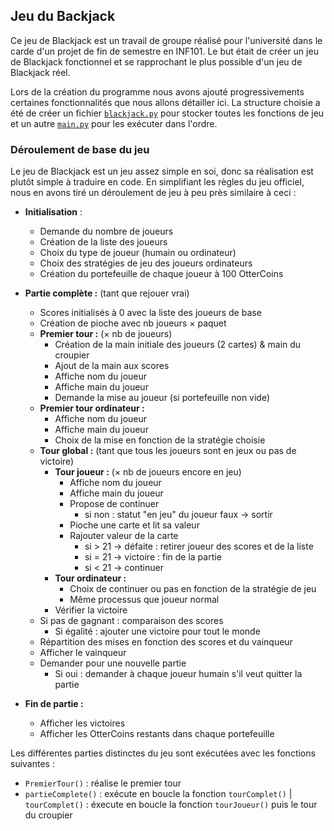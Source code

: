 ## Jeu du Backjack

Ce jeu de Blackjack est un travail de groupe réalisé pour l'université dans le carde d'un projet de fin de semestre en INF101. Le but était de créer un jeu de Blackjack fonctionnel et se rapprochant le plus possible d'un jeu de Blackjack réel. 

Lors de la création du programme nous avons ajouté progressivements certaines fonctionnalités que nous allons détailler ici. La structure choisie a été de créer un fichier [`blackjack.py`](https://github.com/virgilecheminot/blackjack/blob/master/blackjack.py) pour stocker toutes les fonctions de jeu et un autre [`main.py`](https://github.com/virgilecheminot/blackjack/blob/master/main.py) pour les exécuter dans l'ordre.

### Déroulement de base du jeu

Le jeu de Blackjack est un jeu assez simple en soi, donc sa réalisation est plutôt simple à traduire en code. En simplifiant les règles du jeu officiel, nous en avons tiré un déroulement de jeu à peu près similaire à ceci :

- **Initialisation** :
  - Demande du nombre de joueurs
  - Création de la liste des joueurs
  - Choix du type de joueur (humain ou ordinateur)
  - Choix des stratégies de jeu des joueurs ordinateurs
  - Création du portefeuille de chaque joueur à 100 OtterCoins

- **Partie complète :** (tant que rejouer vrai)
  - Scores initialisés à 0 avec la liste des joueurs de base
  - Création de pioche avec nb joueurs × paquet
  - **Premier tour :** (× nb de joueurs)
    - Création de la main initiale des joueurs (2 cartes) & main du croupier
    - Ajout de la main aux scores
    - Affiche nom du joueur
    - Affiche main du joueur
    - Demande la mise au joueur (si portefeuille non vide)
  - **Premier tour ordinateur :**
    - Affiche nom du joueur
    - Affiche main du joueur
    - Choix de la mise en fonction de la stratégie choisie
  - **Tour global :** (tant que tous les joueurs sont en jeux ou pas de victoire)
    - **Tour joueur :** (× nb de joueurs encore en jeu)
      - Affiche nom du joueur
      - Affiche main du joueur
      - Propose de continuer
        - si non : statut "en jeu" du joueur faux → sortir
      - Pioche une carte et lit sa valeur
      - Rajouter valeur de la carte
        - si > 21 → défaite : retirer joueur des scores et de la liste
        - si = 21 → victoire : fin de la partie
        - si < 21 → continuer
    - **Tour ordinateur :**
      - Choix de continuer ou pas en fonction de la stratégie de jeu
      - Même processus que joueur normal
    - Vérifier la victoire
  - Si pas de gagnant : comparaison des scores
    - Si égalité : ajouter une victoire pour tout le monde
  - Répartition des mises en fonction des scores et du vainqueur
  - Afficher le vainqueur
  - Demander pour une nouvelle partie
    - Si oui : demander à chaque joueur humain s'il veut quitter la partie

- **Fin de partie :**
  - Afficher les victoires
  - Afficher les OtterCoins restants dans chaque portefeuille


Les différentes parties distinctes du jeu sont exécutées avec les fonctions suivantes :

- `PremierTour()` : réalise le premier tour
- `partieComplete()` : exécute en boucle la fonction `tourComplet()`
| `tourComplet()` : éxecute en boucle la fonction `tourJoueur()` puis le tour du croupier

